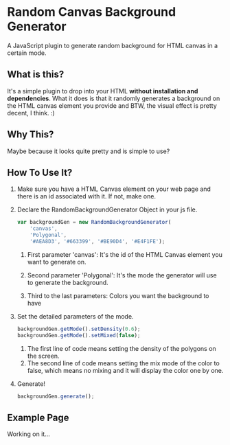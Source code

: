 # Random Canvas Background Generator

A JavaScript plugin to generate random background for HTML canvas in a certain mode.

## What is this?

It's a simple plugin to drop into your HTML **without installation and dependencies**. What it does is that it randomly generates a background on the HTML canvas element you provide and BTW, the visual effect is pretty decent, I think. :)

## Why This?

Maybe because it looks quite pretty and is simple to use?

## How To Use It?
1. Make sure you have a HTML Canvas element on your web page and there is an id associated with it. If not, make one.
2. Declare the RandomBackgroundGenerator Object in your js file.
    ```javascript
    var backgroundGen = new RandomBackgroundGenerator(
        'canvas', 
        'Polygonal',
        '#AEA8D3', '#663399', '#BE90D4', '#E4F1FE');
    ```
    1) First parameter 'canvas': It's the id of the HTML Canvas element you want to generate on.
    
    2) Second parameter 'Polygonal': It's the mode the generator will use to generate the background.
    
    3) Third to the last parameters: Colors you want the background to have

3. Set the detailed parameters of the mode.
    ```javascript
    backgroundGen.getMode().setDensity(0.6);
    backgroundGen.getMode().setMixed(false);
    ```
    1) The first line of code means setting the density of the polygons on the screen.
    2) The second line of code means setting the mix mode of the color to false, which means no mixing and it will display the color one by one.

4. Generate!
    ```javascript
    backgroundGen.generate();
    ```

## Example Page

Working on it...
